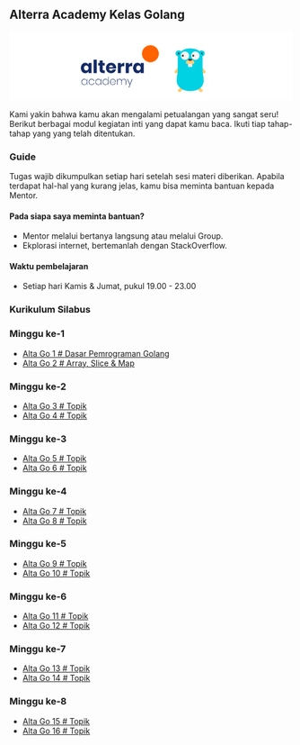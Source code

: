 ## Alterra Academy Kelas Golang

![Header](assets/banner.png)

Kami yakin bahwa kamu akan mengalami petualangan yang sangat seru! Berikut berbagai modul kegiatan inti yang dapat kamu baca. Ikuti tiap tahap-tahap yang yang telah ditentukan.

### Guide

Tugas wajib dikumpulkan setiap hari setelah sesi materi diberikan. Apabila terdapat hal-hal yang kurang jelas, kamu bisa meminta bantuan kepada Mentor.

#### Pada siapa saya meminta bantuan?
- Mentor melalui bertanya langsung atau melalui Group.
- Ekplorasi internet, bertemanlah dengan StackOverflow.

#### Waktu pembelajaran
- Setiap hari Kamis & Jumat, pukul 19.00 - 23.00

### Kurikulum Silabus
### Minggu ke-1
- [Alta Go 1 # Dasar Pemrograman Golang](./src/modul-go-1.md)
- [Alta Go 2 # Array, Slice & Map](./src/modul-go-2.md)
### Minggu ke-2
- [Alta Go 3 # Topik](./src/modul-go-3.md)
- [Alta Go 4 # Topik](./src/modul-go-4.md)
### Minggu ke-3
- [Alta Go 5 # Topik](./src/modul-go-5.md)
- [Alta Go 6 # Topik](./src/modul-go-6.md)
### Minggu ke-4
- [Alta Go 7 # Topik](./src/modul-go-7.md)
- [Alta Go 8 # Topik](./src/modul-go-8.md)
### Minggu ke-5
- [Alta Go 9 # Topik](./src/modul-go-9.md)
- [Alta Go 10 # Topik](./src/modul-go-10.md)
### Minggu ke-6
- [Alta Go 11 # Topik](./src/modul-go-11.md)
- [Alta Go 12 # Topik](./src/modul-go-12.md)
### Minggu ke-7
- [Alta Go 13 # Topik](./src/modul-go-13.md)
- [Alta Go 14 # Topik](./src/modul-go-14.md)
### Minggu ke-8
- [Alta Go 15 # Topik](./src/modul-go-15.md)
- [Alta Go 16 # Topik](./src/modul-go-16.md)